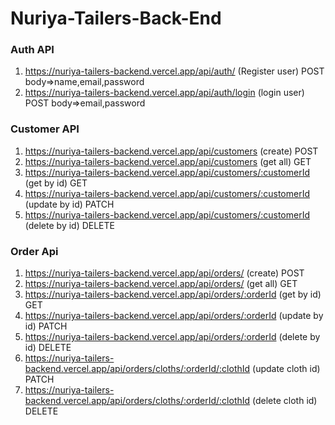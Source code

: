 # Nuriya-Tailers-Back-End

### Auth API

1. https://nuriya-tailers-backend.vercel.app/api/auth/ (Register user) POST body=>name,email,password <br/>
2. https://nuriya-tailers-backend.vercel.app/api/auth/login (login user) POST body=>email,password

### Customer API

1.  https://nuriya-tailers-backend.vercel.app/api/customers (create) POST
2.  https://nuriya-tailers-backend.vercel.app/api/customers (get all) GET
3.  https://nuriya-tailers-backend.vercel.app/api/customers/:customerId (get by id) GET
4.  https://nuriya-tailers-backend.vercel.app/api/customers/:customerId (update by id) PATCH
5.  https://nuriya-tailers-backend.vercel.app/api/customers/:customerId (delete by id) DELETE

### Order Api

1. https://nuriya-tailers-backend.vercel.app/api/orders/ (create) POST
1. https://nuriya-tailers-backend.vercel.app/api/orders/ (get all) GET
1. https://nuriya-tailers-backend.vercel.app/api/orders/:orderId (get by id) GET
1. https://nuriya-tailers-backend.vercel.app/api/orders/:orderId (update by id) PATCH
1. https://nuriya-tailers-backend.vercel.app/api/orders/:orderId (delete by id) DELETE
1. https://nuriya-tailers-backend.vercel.app/api/orders/cloths/:orderId/:clothId (update cloth id) PATCH
1. https://nuriya-tailers-backend.vercel.app/api/orders/cloths/:orderId/:clothId (delete cloth id) DELETE
